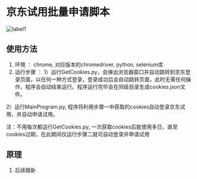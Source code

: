 # 京东试用批量申请脚本
![label1](https://img.shields.io/badge/<爬虫>-<京东试用>-<green>)
## 使用方法
1. 环境 ： chrome, 对应版本的chromedriver, python, selenium库
2. 运行步骤 ： 
1）运行GetCookies.py，会弹出浏览器窗口并自动跳转到京东登录页面，以任何一种方式登录，登录成功后会自动跳转页面，此时无需任何操作，程序会自动结束运行。程序运行完毕会在同级目录生成cookies.json文件。
		
2）运行MainProgram.py, 程序将利用步骤一中获取的cookies自动登录京东试用，并自动申请试用。

注：不用每次都运行GetCookies.py, 一次获取cookies后能使用多日，直至cookies过期，在此期间仅运行步骤二就可自动登录并申请试用

## 原理
1. 后续跟新
